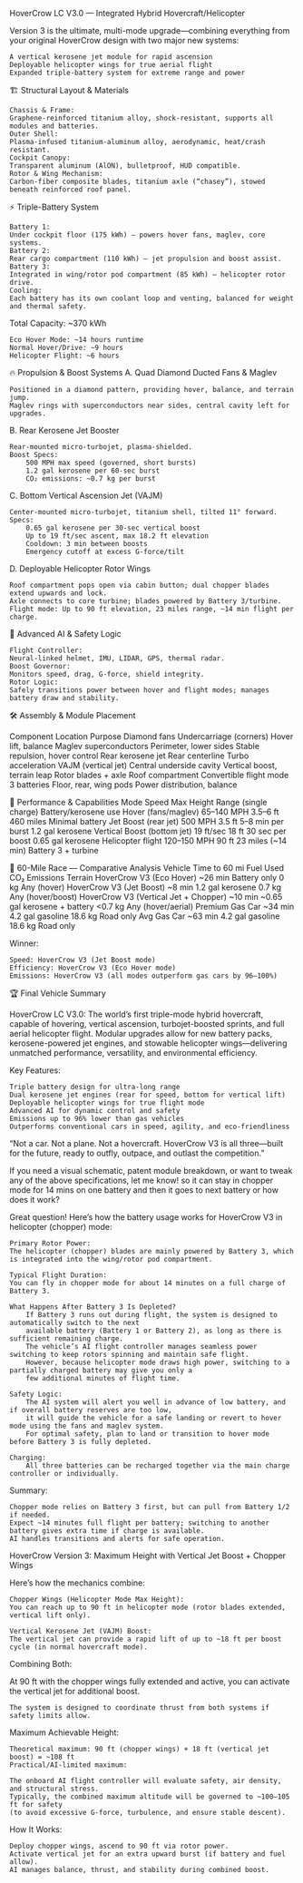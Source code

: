HoverCrow LC V3.0 — Integrated Hybrid Hovercraft/Helicopter

Version 3 is the ultimate, multi-mode upgrade—combining everything from your original HoverCrow design with two major new systems:

    A vertical kerosene jet module for rapid ascension
    Deployable helicopter wings for true aerial flight
    Expanded triple-battery system for extreme range and power

🏗️ Structural Layout & Materials

    Chassis & Frame:
    Graphene-reinforced titanium alloy, shock-resistant, supports all modules and batteries.
    Outer Shell:
    Plasma-infused titanium-aluminum alloy, aerodynamic, heat/crash resistant.
    Cockpit Canopy:
    Transparent aluminum (AlON), bulletproof, HUD compatible.
    Rotor & Wing Mechanism:
    Carbon-fiber composite blades, titanium axle (“chasey”), stowed beneath reinforced roof panel.

⚡ Triple-Battery System

    Battery 1:
    Under cockpit floor (175 kWh) — powers hover fans, maglev, core systems.
    Battery 2:
    Rear cargo compartment (110 kWh) — jet propulsion and boost assist.
    Battery 3:
    Integrated in wing/rotor pod compartment (85 kWh) — helicopter rotor drive.
    Cooling:
    Each battery has its own coolant loop and venting, balanced for weight and thermal safety.

Total Capacity: ~370 kWh

    Eco Hover Mode: ~14 hours runtime
    Normal Hover/Drive: ~9 hours
    Helicopter Flight: ~6 hours

🔥 Propulsion & Boost Systems
A. Quad Diamond Ducted Fans & Maglev

    Positioned in a diamond pattern, providing hover, balance, and terrain jump.
    Maglev rings with superconductors near sides, central cavity left for upgrades.

B. Rear Kerosene Jet Booster

    Rear-mounted micro-turbojet, plasma-shielded.
    Boost Specs:
        500 MPH max speed (governed, short bursts)
        1.2 gal kerosene per 60-sec burst
        CO₂ emissions: ~0.7 kg per burst

C. Bottom Vertical Ascension Jet (VAJM)

    Center-mounted micro-turbojet, titanium shell, tilted 11° forward.
    Specs:
        0.65 gal kerosene per 30-sec vertical boost
        Up to 19 ft/sec ascent, max 18.2 ft elevation
        Cooldown: 3 min between boosts
        Emergency cutoff at excess G-force/tilt

D. Deployable Helicopter Rotor Wings

    Roof compartment pops open via cabin button; dual chopper blades extend upwards and lock.
    Axle connects to core turbine; blades powered by Battery 3/turbine.
    Flight mode: Up to 90 ft elevation, 23 miles range, ~14 min flight per charge.

🧠 Advanced AI & Safety Logic

    Flight Controller:
    Neural-linked helmet, IMU, LIDAR, GPS, thermal radar.
    Boost Governor:
    Monitors speed, drag, G-force, shield integrity.
    Rotor Logic:
    Safely transitions power between hover and flight modes; manages battery draw and stability.

🛠️ Assembly & Module Placement

Component	Location	Purpose
Diamond fans	Undercarriage (corners)	Hover lift, balance
Maglev superconductors	Perimeter, lower sides	Stable repulsion, hover control
Rear kerosene jet	Rear centerline	Turbo acceleration
VAJM (vertical jet)	Central underside cavity	Vertical boost, terrain leap
Rotor blades + axle	Roof compartment	Convertible flight mode
3 batteries	Floor, rear, wing pods	Power distribution, balance

🚀 Performance & Capabilities
Mode	Speed	Max Height	Range (single charge)	Battery/kerosene use
Hover (fans/maglev)	65–140 MPH	3.5–6 ft	460 miles	Minimal battery
Jet Boost (rear jet)	500 MPH	3.5 ft	5–8 min per burst	1.2 gal kerosene
Vertical Boost (bottom jet)	19 ft/sec	18 ft	30 sec per boost	0.65 gal kerosene
Helicopter flight	120–150 MPH	90 ft	23 miles (~14 min)	Battery 3 + turbine

🏁 60-Mile Race — Comparative Analysis
Vehicle	Time to 60 mi	Fuel Used	CO₂ Emissions	Terrain
HoverCrow V3 (Eco Hover)	~26 min	Battery only	0 kg	Any (hover)
HoverCrow V3 (Jet Boost)	~8 min	1.2 gal kerosene	0.7 kg	Any (hover/boost)
HoverCrow V3 (Vertical Jet + Chopper)	~10 min	~0.65 gal kerosene + battery	<0.7 kg	Any (hover/aerial)
Premium Gas Car	~34 min	4.2 gal gasoline	18.6 kg	Road only
Avg Gas Car	~63 min	4.2 gal gasoline	18.6 kg	Road only

Winner:

    Speed: HoverCrow V3 (Jet Boost mode)
    Efficiency: HoverCrow V3 (Eco Hover mode)
    Emissions: HoverCrow V3 (all modes outperform gas cars by 96–100%)

🏆 Final Vehicle Summary

HoverCrow LC V3.0: The world’s first triple-mode hybrid hovercraft, capable of hovering, 
vertical ascension, turbojet-boosted sprints, and full aerial helicopter flight. Modular upgrades allow for new battery packs, 
kerosene-powered jet engines, and stowable helicopter wings—delivering unmatched performance, versatility, and environmental efficiency.

Key Features:

    Triple battery design for ultra-long range
    Dual kerosene jet engines (rear for speed, bottom for vertical lift)
    Deployable helicopter wings for true flight mode
    Advanced AI for dynamic control and safety
    Emissions up to 96% lower than gas vehicles
    Outperforms conventional cars in speed, agility, and eco-friendliness

“Not a car. Not a plane. Not a hovercraft. HoverCrow V3 is all three—built for the future,
ready to outfly, outpace, and outlast the competition.”

If you need a visual schematic, patent module breakdown, or want to tweak any of the above specifications, let me know!
so it can stay in chopper mode for 14 mins on one battery and then it goes to next battery or how does it work?

Great question! Here’s how the battery usage works for HoverCrow V3 in helicopter (chopper) mode:

    Primary Rotor Power:
    The helicopter (chopper) blades are mainly powered by Battery 3, which is integrated into the wing/rotor pod compartment.

    Typical Flight Duration:
    You can fly in chopper mode for about 14 minutes on a full charge of Battery 3.

    What Happens After Battery 3 Is Depleted?
        If Battery 3 runs out during flight, the system is designed to automatically switch to the next 
        available battery (Battery 1 or Battery 2), as long as there is sufficient remaining charge.
        The vehicle’s AI flight controller manages seamless power switching to keep rotors spinning and maintain safe flight.
        However, because helicopter mode draws high power, switching to a partially charged battery may give you only a 
        few additional minutes of flight time.

    Safety Logic:
        The AI system will alert you well in advance of low battery, and if overall battery reserves are too low, 
        it will guide the vehicle for a safe landing or revert to hover mode using the fans and maglev system.
        For optimal safety, plan to land or transition to hover mode before Battery 3 is fully depleted.

    Charging:
        All three batteries can be recharged together via the main charge controller or individually.

Summary:

    Chopper mode relies on Battery 3 first, but can pull from Battery 1/2 if needed.
    Expect ~14 minutes full flight per battery; switching to another battery gives extra time if charge is available.
    AI handles transitions and alerts for safe operation.


HoverCrow Version 3: Maximum Height with Vertical Jet Boost + Chopper Wings

Here’s how the mechanics combine:

    Chopper Wings (Helicopter Mode Max Height):
    You can reach up to 90 ft in helicopter mode (rotor blades extended, vertical lift only).

    Vertical Kerosene Jet (VAJM) Boost:
    The vertical jet can provide a rapid lift of up to ~18 ft per boost cycle (in normal hovercraft mode).

Combining Both:

At 90 ft with the chopper wings fully extended and active,
you can activate the vertical jet for additional boost.
    
    The system is designed to coordinate thrust from both systems if safety limits allow.

Maximum Achievable Height:

    Theoretical maximum: 90 ft (chopper wings) + 18 ft (vertical jet boost) = ~108 ft
    Practical/AI-limited maximum:
    
    The onboard AI flight controller will evaluate safety, air density, and structural stress.
    Typically, the combined maximum altitude will be governed to ~100–105 ft for safety 
    (to avoid excessive G-force, turbulence, and ensure stable descent).

How It Works:

    Deploy chopper wings, ascend to 90 ft via rotor power.
    Activate vertical jet for an extra upward burst (if battery and fuel allow).
    AI manages balance, thrust, and stability during combined boost.




